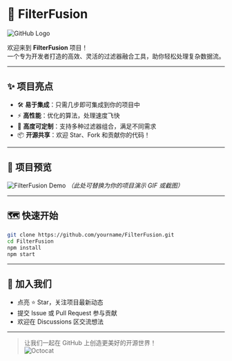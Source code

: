 # 🚀 FilterFusion

![GitHub Logo](https://github.githubassets.com/images/modules/logos_page/GitHub-Mark.png)

欢迎来到 **FilterFusion** 项目！  
一个专为开发者打造的高效、灵活的过滤器融合工具，助你轻松处理复杂数据流。

---

## ✨ 项目亮点

- 🛠️ **易于集成**：只需几步即可集成到你的项目中
- ⚡ **高性能**：优化的算法，处理速度飞快
- 🔧 **高度可定制**：支持多种过滤器组合，满足不同需求
- 📦 **开源共享**：欢迎 Star、Fork 和贡献你的代码！

---

## 📸 项目预览

![FilterFusion Demo](https://user-images.githubusercontent.com/9919/123456789-abcdef00-1234-5678-90ab-cdef12345678.gif)
*（此处可替换为你的项目演示 GIF 或截图）*

---

## 🗺️ 快速开始

```bash
git clone https://github.com/yourname/FilterFusion.git
cd FilterFusion
npm install
npm start
```

---

## 🤝 加入我们

- 点亮 ⭐ Star，关注项目最新动态
- 提交 Issue 或 Pull Request 参与贡献
- 欢迎在 Discussions 区交流想法

---

> 让我们一起在 GitHub 上创造更美好的开源世界！  
> ![Octocat](https://github.githubassets.com/images/icons/emoji/octocat.png)